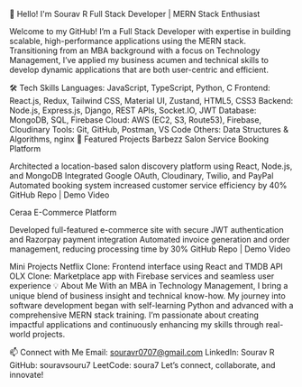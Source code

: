 👋 Hello! I'm Sourav R
Full Stack Developer | MERN Stack Enthusiast

Welcome to my GitHub! I’m a Full Stack Developer with expertise in building scalable, high-performance applications using the MERN stack. Transitioning from an MBA background with a focus on Technology Management, I’ve applied my business acumen and technical skills to develop dynamic applications that are both user-centric and efficient.

🛠️ Tech Skills
Languages: JavaScript, TypeScript, Python, C
Frontend: React.js, Redux, Tailwind CSS, Material UI, Zustand, HTML5, CSS3
Backend: Node.js, Express.js, Django, REST APIs, Socket.IO, JWT
Database: MongoDB, SQL, Firebase
Cloud: AWS (EC2, S3, Route53), Firebase, Cloudinary
Tools: Git, GitHub, Postman, VS Code
Others: Data Structures & Algorithms, nginx
🌟 Featured Projects
Barbezz
Salon Service Booking Platform

Architected a location-based salon discovery platform using React, Node.js, and MongoDB
Integrated Google OAuth, Cloudinary, Twilio, and PayPal
Automated booking system increased customer service efficiency by 40%
GitHub Repo | Demo Video

Ceraa
E-Commerce Platform

Developed full-featured e-commerce site with secure JWT authentication and Razorpay payment integration
Automated invoice generation and order management, reducing processing time by 30%
GitHub Repo | Demo Video

Mini Projects
Netflix Clone: Frontend interface using React and TMDB API
OLX Clone: Marketplace app with Firebase services and seamless user experience
💡 About Me
With an MBA in Technology Management, I bring a unique blend of business insight and technical know-how. My journey into software development began with self-learning Python and advanced with a comprehensive MERN stack training. I’m passionate about creating impactful applications and continuously enhancing my skills through real-world projects.

📫 Connect with Me
Email: souravr0707@gmail.com
LinkedIn: Sourav R
GitHub: souravsouru7
LeetCode: soura7
Let’s connect, collaborate, and innovate!
